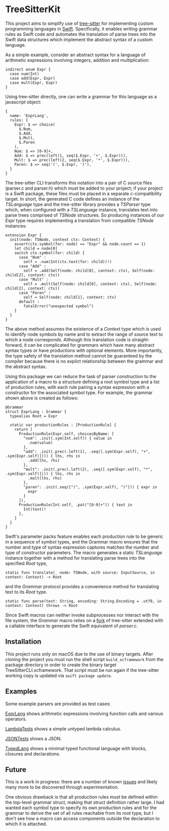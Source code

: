 # TreeSitterKit

This project aims to simplify use of [tree-sitter](https://tree-sitter.github.io/tree-sitter/) for implementing custom programming languages in [Swift](https://swift.org).
Specifically, it enables writing grammar rules as Swift code and automates the translation of parse trees into the Swift data structures which implement the abstract syntax of a custom language.

As a simple example, consider an abstract syntax for a language of arithmetic expressions involving integers, addition and multiplication:

  ```
  indirect enum Expr {
    case num(Int)
    case add(Expr, Expr)
    case mult(Expr, Expr)
  }
  ```

Using tree-sitter directly, one can write a grammar for this language as a javascript object:

  ```
  {
    name: 'ExprLang',
    rules: {
      Expr: $ => choice(
        $.Num,
        $.Add,
        $.Mult,
        $.Paren
      ),
      Num: $ => [0-9]+,
      Add: $ => prec(left(1, seq($.Expr, '+', $.Expr))),
      Mult: $ => prec(left(2, seq($.Expr, '*', $.Expr))),
      Paren: $ => seq('(', $.Expr, ')'),
    }
  }
  ```

The tree-sitter CLI transforms this notation into a pair of C source files (parser.c and parser.h) which must be added to your project;
if your project is a Swift package, these files must be placed in a separate c-compatibility target.
In short, the generated C code defines an instance of the *TSLanguage* type and the tree-sitter library provides a *TSParser* type which, when configured with a *TSLanguage* instance, translates text into parse trees comprised of *TSNode* structures.
So producing instances of our *Expr* type requires implementing a translation from compatible *TSNode* instances:

  ```
  extension Expr {
    init(node: TSNode, context ctx: Context) {
      assert(ctx.symbol(for: node) == "Expr" && node.count == 1)
      let child = node[0]
      switch ctx.symbol(for: child) {
        case "Num" :
          self = .num(Int(ctx.text(for: child))!)
        case "Add" :
          self = .add(Self(node: child[0], context: ctx), Self(node: child[2], context: ctx))
        case "Mult" :
          self = .mult(Self(node: child[0], context: ctx), Self(node: child[2], context: ctx))
        case "Paren" :
          self = Self(node: child[1], context: ctx)
        default :
          fatalError("unexpected symbol")
      }
    }
  }
  ```

The above method assumes the existence of a *Context* type which is used to identify node symbols by name and to extract the range of source text to which a node corresponds.
Although this translation code is straight-forward, it can be complicated for grammars which have many abstract syntax types or have productions with optional elements.
More importantly, the type safety of the translation method cannot be guaranteed by the compiler because there is no explict relationship between the grammar and the abstract syntax.

Using this package we can reduce the task of parser construction to the application of a macro to a structure defining a root symbol type and a list of production rules, with each rule pairing a syntax expression with a constructor for the associated symbol type.
For example, the grammar shown above is created as follows:

  ```
  @Grammar
  struct ExprLang : Grammar {
    typealias Root = Expr

    static var productionRules : [ProductionRule] {
      return [
        ProductionRule(Expr.self, choicesByName: [
          "num": .init(.sym(Int.self)) { value in
            .num(value)
          },
          "add": .init(.prec(.left(1), .seq([.sym(Expr.self), "+", .sym(Expr.self)]))) { lhs, rhs in
            .add(lhs, rhs)
          },
          "mult": .init(.prec(.left(2), .seq([.sym(Expr.self), "*", .sym(Expr.self)]))) { lhs, rhs in
            .mult(lhs, rhs)
          },
          "paren": .init(.seq(["(", .sym(Expr.self), ")"])) { expr in
            expr
          }
        ]),
        ProductionRule(Int.self, .pat("[0-9]+")) { text in
          Int(text)!
        },
      ]
    }
  }
  ```

Swift's parameter packs feature enables each production rule to be generic in a sequence of symbol types, and the Grammar macro ensures that the number and type of syntax expression captures matches the number and type of constructor parameters. The macro generates a static *TSLanguage* instance together with a method for translating parse trees into the specified *Root* type,
  ```
  static func translate(_ node: TSNode, with source: InputSource, in context: Context) -> Root
  ```
and the *Grammar* protocol provides a convenience method for translating text to its *Root* type.
  ```
  static func parse(text: String, encoding: String.Encoding = .utf8, in context: Context) throws -> Root
  ```

Since Swift macros can neither invoke subprocesses nor interact with the file system, the *Grammar* macro relies on a [fork](https://github.com/daspoon/tree-sitter) of tree-sitter extended with a callable interface to generate the Swift equivalent of *parser.c*.


## Installation

This project runs only on macOS due to the use of binary targets.
After cloning the project you must run the shell script `build_xcframework` from the package directory in order to create the binary target TreeSitterCLI.xcframework.
That script must be run again if the tree-sitter working copy is updated via `swift package update`.


## Examples

Some example parsers are provided as test cases:

  [ExprLang](https://github.com/daspoon/tree-sitter-kit/tree/main/Tests/ExprLang) shows arithmetic expressions involving function calls and various operators.
  
  [LambdaTests](https://github.com/daspoon/tree-sitter-kit/blob/main/Tests/TSKit/LambdaTests.swift) shows a simple untyped lambda calculus.
  
  [JSONTests](https://github.com/daspoon/tree-sitter-kit/blob/main/Tests/TSKit/JsonTests.swift) shows a JSON.
  
  [TypedLang](https://github.com/daspoon/tree-sitter-kit/blob/main/Tests/TypedLang/TypedLang.swift) shows a minimal typed functional language with blocks, closures and declarations.


## Future

This is a work in progress: there are a number of known [issues](https://github.com/daspoon/tree-sitter-kit/issues) and likely many more to be discovered through experimentation.

One obvious drawback is that all production rules must be defined within the top-level grammar struct, making that struct definition rather large.
I had wanted each symbol type to specify its own production rules and for the grammar to derive the set of all rules reachable from its root type,
but I don't see how a macro can access components outside the declaration to which it is attached.
